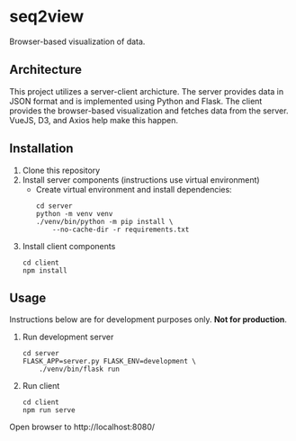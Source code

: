 # seq2view

Browser-based visualization of data.

## Architecture

This project utilizes a server-client archicture. The server provides data in JSON format and is implemented using Python and Flask. The client provides the browser-based visualization and fetches data from the server. VueJS, D3, and Axios help make this happen.

## Installation

1. Clone this repository
1. Install server components (instructions use virtual environment)
    - Create virtual environment and install dependencies:
        ```
        cd server
        python -m venv venv
        ./venv/bin/python -m pip install \
            --no-cache-dir -r requirements.txt
        ```
1. Install client components
    ```
    cd client
    npm install
    ```

## Usage

Instructions below are for development purposes only. **Not for production**.

1. Run development server
    ```
    cd server
    FLASK_APP=server.py FLASK_ENV=development \
        ./venv/bin/flask run
    ```
1. Run client
    ```
    cd client
    npm run serve
    ```

Open browser to http://localhost:8080/
